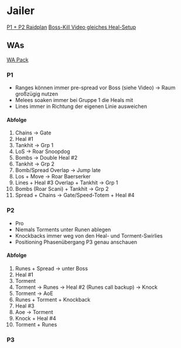 # Jailer

[P1 + P2 Raidplan](https://raidplan.io/plan/WmOec7XrBe7HASed)
[Boss-Kill Video gleiches Heal-Setup](https://www.youtube.com/watch?v=AwcrrOD72k8)

## WAs

[WA Pack](https://wago.io/X28bMaY89)


### P1

- Ranges können immer pre-spread vor Boss (siehe Video) -> Raum großzügig nutzen
- Melees soaken immer bei Gruppe 1 die Heals mit
- Lines immer in Richtung der eigenen Linie ausweichen

#### Abfolge

1. Chains -> Gate
2. Heal #1
3. Tankhit -> Grp 1
4. LoS -> Roar Snoopdog
5. Bombs -> Double Heal #2
6. Tankhit -> Grp 2
7. Bomb/Spread Overlap -> Jump late
8. Los + Move -> Roar Baerserker
9. Lines + Heal #3 Overlap + Tankhit -> Grp 1
10. Bombs (Roar Scani) + Tankhit -> Grp 2
11. Spread + Chains -> Gate/Speed-Totem + Heal #4

### P2

- Pro 
- Niemals Torments unter Runen ablegen
- Knockbacks immer weg von den Heal- und Torment-Swirlies
- Positioning Phasenübergang P3 genau anschauen

#### Abfolge

1. Runes + Spread -> unter Boss
2. Heal #1
3. Torment
4. Torment -> Runes -> Heal #2 (Runes call backup) -> Knock
5. Torment -> AoE
6. Runes + Torment + Knockback 
7. Heal #3
8. Aoe -> Torment
9. Knock + Heal #4
10. Torment + Runes

### P3